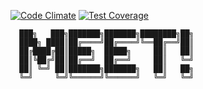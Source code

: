 [![Code Climate](https://codeclimate.com/github/scripttease/meet/badges/gpa.svg)](https://codeclimate.com/github/scripttease/meet) [![Test Coverage](https://codeclimate.com/github/scripttease/meet/badges/coverage.svg)](https://codeclimate.com/github/scripttease/meet/coverage)

```
  ███╗   ███╗███████╗███████╗████████╗██╗
  ████╗ ████║██╔════╝██╔════╝╚══██╔══╝██║
  ██╔████╔██║█████╗  █████╗     ██║   ██║
  ██║╚██╔╝██║██╔══╝  ██╔══╝     ██║   ╚═╝
  ██║ ╚═╝ ██║███████╗███████╗   ██║   ██╗
  ╚═╝     ╚═╝╚══════╝╚══════╝   ╚═╝   ╚═╝
```
